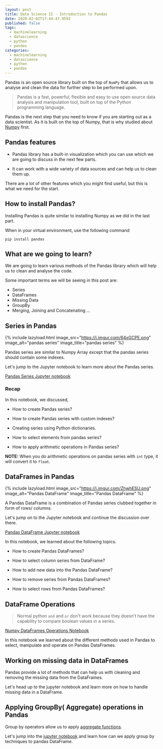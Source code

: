 ```yaml
---
layout: post
title: Data Science II - Introduction to Pandas
date: 2020-02-02T17:44:47.959Z
published: false
tags:
  - machinelearning
  - datascience
  - python
  - pandas
categories:
  - machinelearning
  - datascience
  - python
  - pandas
---
```

Pandas is an open source library built on the top of `NumPy` that allows us to analyse and clean the data for further step to be performed upon.

> Pandas is a fast, powerful, flexible and easy to use open source data analysis and manipulation tool, built on top of the Python programming language.

Pandas is the next step that you need to know if you are starting out as a data scientist. As it is built on the top of Numpy, that is why studied about [Numpy](https://ranvir.xyz/blog/data-science-i-all-things-you-need-to-know-about-numpy/) first.

## Pandas features

* Pandas library has a built-in visualization which you can use which we are going to discuss in the next few parts.

* It can work with a wide variety of data sources and can help us to clean them up.

There are a lot of other features which you might find useful, but this is what we need for the start.

## How to install Pandas?

Installing Pandas is quite similar to installing Numpy as we did in the last part.

When in your virtual environment, use the following command

```shell
pip install pandas
```

## What are we going to learn?

We are going to learn various methods of the Pandas library which will help us to clean and analyse the code.

Some important terms we will be seeing in this post are:

* Series
* DataFrames
* Missing Data
* GroupBy
* Merging, Joining and Concatenating
...

## Series in Pandas

{% include lazyload.html image_src="https://i.imgur.com/64xGCPE.png" image_alt="pandas series" image_title="pandas series" %}

Pandas series are similar to Numpy Array except that the pandas series should contain some indexes.

Let's jump to the Jupyter notebook to learn more about the Pandas series.

[Pandas Series Jupyter notebook](https://github.com/singh1114/ml/blob/master/datascience/Pandas/Pandas%20Series.ipynb)

### Recap

In this notebook, we discussed,

* How to create Pandas series?

* How to create Pandas series with custom indexes?

* Creating series using Python dictionaries.

* How to select elements from pandas series?

* How to apply arithmetic operations in Pandas series?

**NOTE:** When you do arithmetic operations on pandas series with `int` type, it will convert it to `float`.

## DataFrames in Pandas

{% include lazyload.html image_src="https://i.imgur.com/ZhwhESU.png" image_alt="Pandas DataFrame" image_title="Pandas DataFrame" %}

A Pandas DataFrame is a combination of Pandas series clubbed together in form of rows/ columns.

Let's jump on to the Jupyter notebook and continue the discussion over there.

[Pandas DataFrame Jupyter notebook](https://github.com/singh1114/ml/blob/master/datascience/Pandas/pandas%20dataframe.ipynb)

In this notebook, we learned about the following topics.

* How to create Pandas DataFrames?

* How to select column series from DataFrame?

* How to add new data into the Pandas DataFrame?

* How to remove series from Pandas DataFrames?

* How to select rows from Pandas DataFrames?

## DataFrame Operations

> Normal python `and` and `or` don't work because they doesn't have the capability to compare boolean values in a series.

[Numpy DataFrames Operations Notebook](https://github.com/singh1114/ml/blob/master/datascience/Pandas/Pandas%20selection%20and%20DF%20updates.ipynb)

In this notebook we learned about the different methods used in Pandas to select, manipulate and operate on Pandas DataFrames.

## Working on missing data in DataFrames

Pandas provide a lot of methods that can help us with cleaning and removing the missing data from the DataFrames.

Let's head up to the jupyter notebook and learn more on how to handle missing data in a DataFrame.

## Applying GroupBy( Aggregate) operations in Pandas

Group by operators allow us to apply [aggregate functions](https://ranvir.xyz/blog/mongo-aggregates/#grouping-in-mongo-aggregate).

Let's jump into the [jupyter notebook](https://github.com/singh1114/ml/blob/master/datascience/Pandas/Pandas%20groupby%20operations.ipynb) and learn how can we apply group by techniques to pandas DataFrame.
